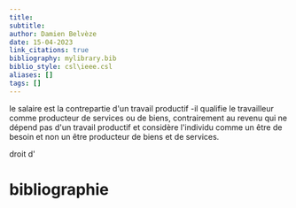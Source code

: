 ```yaml
---
title: 
subtitle:
author: Damien Belvèze
date: 15-04-2023
link_citations: true
bibliography: mylibrary.bib
biblio_style: csl\ieee.csl
aliases: []
tags: []
---
```



le salaire est la contrepartie d'un travail productif -il qualifie le travailleur comme producteur de services ou de biens, contrairement au revenu qui ne dépend pas d'un travail productif et considère l'individu comme un être de besoin et non un être producteur de biens et de services. 

droit d'


# bibliographie

